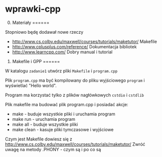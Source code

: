 # wprawki-cpp

0. Materiały
====== 

Stopniowo będę dodawał nowe rzeczy

 - http://www.cs.colby.edu/maxwell/courses/tutorials/maketutor/ Makefile
 - http://www.cplusplus.com/reference/ Dokumentacja bibliotek
 - http://www.learncpp.com/ Dobry manual i tutorial

1. Makefile i GPP
====== 

W katalogu ```zadanie1``` utwórz pliki ```Makefile``` i ```program.cpp```

Plik ```program.cpp``` ma być kompilowany do pliku wyjściowego ```program``` i wyświetlać "Hello world".

Program ma korzystać tylko z plików nagłówkowych  ```cstdio``` i ```cstdlib```

Plik makefile ma budować plik program.cpp i posiadać akcje:

 - make - buduje wszystkie pliki i uruchamia program
 - make run - uruchamia program
 - make all - buduje wszystkie pliki
 - make clean - kasuje pliki tymczasowe i wyjściowe

Czym jest Makefile dowiesz się z http://www.cs.colby.edu/maxwell/courses/tutorials/maketutor/
Zwróć uwagę na metody .PHONY - czym są i po co są
